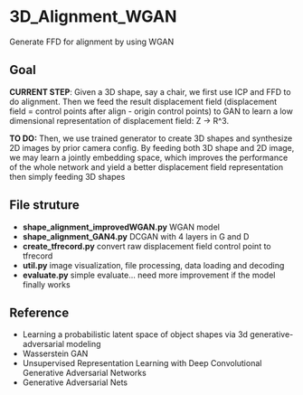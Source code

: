 # 3D_Alignment_WGAN
Generate FFD for alignment by using WGAN

## Goal
**CURRENT STEP**: Given a 3D shape, say a chair, we first use ICP and FFD to do alignment. Then we feed the result displacement field
(displacement field = control points after align - origin control points) to GAN to learn a low dimensional representation of
displacement field: Z -> R^3.

**TO DO:** Then, we use trained generator to create 3D shapes and synthesize 2D images by prior camera config. By feeding both 3D shape and 2D
image, we may learn a jointly embedding space, which improves the performance of the whole network and yield a better 
displacement field representation then simply feeding 3D shapes

## File struture
* **shape_alignment_improvedWGAN.py** WGAN model
* **shape_alignment_GAN4.py** DCGAN with 4 layers in G and D
* **create_tfrecord.py** convert raw displacement field control point to tfrecord
* **util.py** image visualization, file processing, data loading and decoding
* **evaluate.py** simple evaluate... need more improvement if the model finally works

## Reference
* Learning a probabilistic latent space of object shapes via 3d generative-adversarial modeling
* Wasserstein GAN
* Unsupervised Representation Learning with Deep Convolutional Generative Adversarial Networks
* Generative Adversarial Nets
